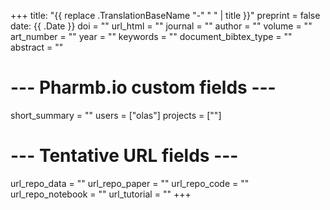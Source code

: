 +++
title: "{{ replace .TranslationBaseName "-" " " | title }}"
preprint = false
date: {{ .Date }}
doi = ""
url_html = ""
journal = ""
author = ""
volume = ""
art_number = ""
year = ""
keywords = ""
document_bibtex_type = ""
abstract = ""
# --- Pharmb.io custom fields ---
short_summary = ""
users = ["olas"]
projects = [""]
# --- Tentative URL fields ---
url_repo_data = ""
url_repo_paper = ""
url_repo_code = ""
url_repo_notebook = ""
url_tutorial = ""
+++
